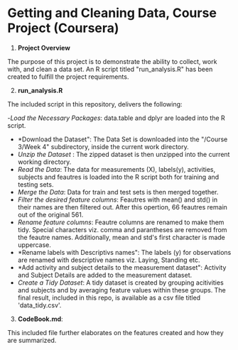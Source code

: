 # Getting and Cleaning Data, Course Project (Coursera)

1. **Project Overview**

The purpose of this project is to demonstrate the ability to collect, work with, and clean a data set. An R script titled "run_analysis.R" has been created to fulfill the project requirements.

2. **run_analysis.R**

The included script in this repository, delivers the following:

-*Load the Necessary Packages*: data.table and dplyr are loaded into the R script. 
- *Download the Dataset": The Data Set is downloaded into the "/Course 3/Week 4" subdirectory, inside the current work directory.
- *Unzip the Dataset* : The zipped dataset is then unzipped into the current working directory.
- *Read the Data*: The data for measurements (X), labels(y), activities, subjects and feautres is loaded into the R script both for training and testing sets.
- *Merge the Data*: Data for train and test sets is then merged together.
- *Filter the desired feature columns*: Feautres with mean() and std() in their names are then filtered out. After this opertion, 66 feautres remain out of the original 561.
- *Rename feature columns*: Feautre columns are renamed to make them tidy. Special characters viz. comma and parantheses are removed from the feautre names. Additionally, mean and std's first character is made uppercase.
- *Rename labels with Descriptivs names": The labels (y) for observations are renamed with descriptive names viz. Laying, Standing etc.
- *Add activity and subject details to the measurement dataset":  Activity and Subject Details are added to the measurement dataset.
- *Create a Tidy Dataset*: A tidy dataset is created by grouping acitivities and subjects and by averaging feature values within these groups. The final result, included in this repo, is available as a csv file titled 'data_tidy.csv'.

3. **CodeBook.md**:

This included file further elaborates on the features created and how they are summarized.
